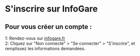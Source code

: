 # S'inscrire sur InfoGare

## Pour vous créer un compte :

1: Rendez-vous sur [infogare.fr](https://www.infogare.fr)  
2: Cliquez sur "Non connecté" > "Se connecter" > "S'inscrire", et remplissez les informations demandées.